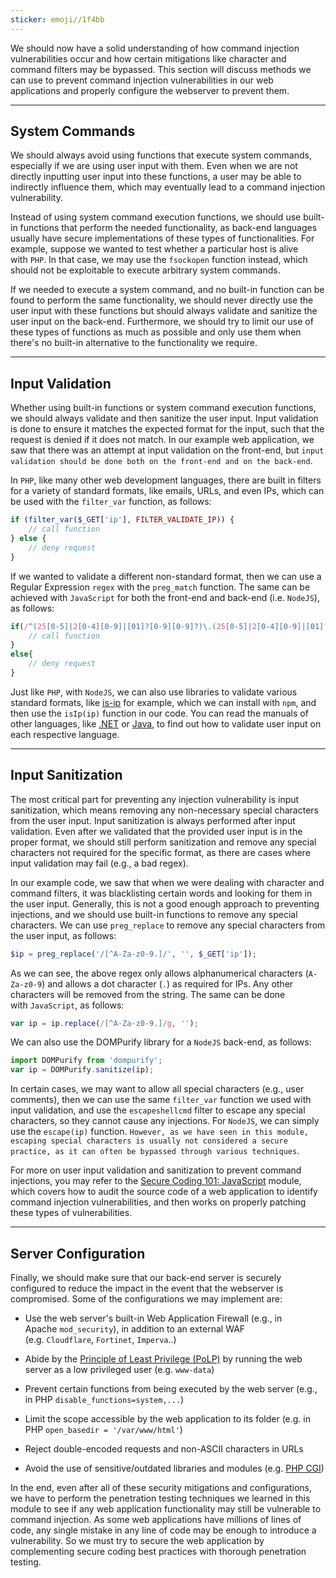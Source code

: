 ```yaml
---
sticker: emoji//1f4bb
---
```

We should now have a solid understanding of how command injection vulnerabilities occur and how certain mitigations like character and command filters may be bypassed. This section will discuss methods we can use to prevent command injection vulnerabilities in our web applications and properly configure the webserver to prevent them.

---

## System Commands

We should always avoid using functions that execute system commands, especially if we are using user input with them. Even when we are not directly inputting user input into these functions, a user may be able to indirectly influence them, which may eventually lead to a command injection vulnerability.

Instead of using system command execution functions, we should use built-in functions that perform the needed functionality, as back-end languages usually have secure implementations of these types of functionalities. For example, suppose we wanted to test whether a particular host is alive with `PHP`. In that case, we may use the `fsockopen` function instead, which should not be exploitable to execute arbitrary system commands.

If we needed to execute a system command, and no built-in function can be found to perform the same functionality, we should never directly use the user input with these functions but should always validate and sanitize the user input on the back-end. Furthermore, we should try to limit our use of these types of functions as much as possible and only use them when there's no built-in alternative to the functionality we require.

---

## Input Validation

Whether using built-in functions or system command execution functions, we should always validate and then sanitize the user input. Input validation is done to ensure it matches the expected format for the input, such that the request is denied if it does not match. In our example web application, we saw that there was an attempt at input validation on the front-end, but `input validation should be done both on the front-end and on the back-end`.

In `PHP`, like many other web development languages, there are built in filters for a variety of standard formats, like emails, URLs, and even IPs, which can be used with the `filter_var` function, as follows:


```php
if (filter_var($_GET['ip'], FILTER_VALIDATE_IP)) {
    // call function
} else {
    // deny request
}
```

If we wanted to validate a different non-standard format, then we can use a Regular Expression `regex` with the `preg_match` function. The same can be achieved with `JavaScript` for both the front-end and back-end (i.e. `NodeJS`), as follows:

```javascript
if(/^(25[0-5]|2[0-4][0-9]|[01]?[0-9][0-9]?)\.(25[0-5]|2[0-4][0-9]|[01]?[0-9][0-9]?)\.(25[0-5]|2[0-4][0-9]|[01]?[0-9][0-9]?)\.(25[0-5]|2[0-4][0-9]|[01]?[0-9][0-9]?)$/.test(ip)){
    // call function
}
else{
    // deny request
}
```

Just like `PHP`, with `NodeJS`, we can also use libraries to validate various standard formats, like [is-ip](https://www.npmjs.com/package/is-ip) for example, which we can install with `npm`, and then use the `isIp(ip)` function in our code. You can read the manuals of other languages, like [.NET](https://learn.microsoft.com/en-us/aspnet/web-pages/overview/ui-layouts-and-themes/validating-user-input-in-aspnet-web-pages-sites) or [Java](https://docs.oracle.com/cd/E13226_01/workshop/docs81/doc/en/workshop/guide/netui/guide/conValidatingUserInput.html?skipReload=true), to find out how to validate user input on each respective language.

---

## Input Sanitization

The most critical part for preventing any injection vulnerability is input sanitization, which means removing any non-necessary special characters from the user input. Input sanitization is always performed after input validation. Even after we validated that the provided user input is in the proper format, we should still perform sanitization and remove any special characters not required for the specific format, as there are cases where input validation may fail (e.g., a bad regex).

In our example code, we saw that when we were dealing with character and command filters, it was blacklisting certain words and looking for them in the user input. Generally, this is not a good enough approach to preventing injections, and we should use built-in functions to remove any special characters. We can use `preg_replace` to remove any special characters from the user input, as follows:


```php
$ip = preg_replace('/[^A-Za-z0-9.]/', '', $_GET['ip']);
```

As we can see, the above regex only allows alphanumerical characters (`A-Za-z0-9`) and allows a dot character (`.`) as required for IPs. Any other characters will be removed from the string. The same can be done with `JavaScript`, as follows:

```javascript
var ip = ip.replace(/[^A-Za-z0-9.]/g, '');
```

We can also use the DOMPurify library for a `NodeJS` back-end, as follows:

```javascript
import DOMPurify from 'dompurify';
var ip = DOMPurify.sanitize(ip);
```

In certain cases, we may want to allow all special characters (e.g., user comments), then we can use the same `filter_var` function we used with input validation, and use the `escapeshellcmd` filter to escape any special characters, so they cannot cause any injections. For `NodeJS`, we can simply use the `escape(ip)` function. `However, as we have seen in this module, escaping special characters is usually not considered a secure practice, as it can often be bypassed through various techniques`.

For more on user input validation and sanitization to prevent command injections, you may refer to the [Secure Coding 101: JavaScript](https://academy.hackthebox.com/course/preview/secure-coding-101-javascript) module, which covers how to audit the source code of a web application to identify command injection vulnerabilities, and then works on properly patching these types of vulnerabilities.

---

## Server Configuration

Finally, we should make sure that our back-end server is securely configured to reduce the impact in the event that the webserver is compromised. Some of the configurations we may implement are:

- Use the web server's built-in Web Application Firewall (e.g., in Apache `mod_security`), in addition to an external WAF (e.g. `Cloudflare`, `Fortinet`, `Imperva`..)
    
- Abide by the [Principle of Least Privilege (PoLP)](https://en.wikipedia.org/wiki/Principle_of_least_privilege) by running the web server as a low privileged user (e.g. `www-data`)
    
- Prevent certain functions from being executed by the web server (e.g., in PHP `disable_functions=system,...`)
    
- Limit the scope accessible by the web application to its folder (e.g. in PHP `open_basedir = '/var/www/html'`)
    
- Reject double-encoded requests and non-ASCII characters in URLs
    
- Avoid the use of sensitive/outdated libraries and modules (e.g. [PHP CGI](https://www.php.net/manual/en/install.unix.commandline.php))

In the end, even after all of these security mitigations and configurations, we have to perform the penetration testing techniques we learned in this module to see if any web application functionality may still be vulnerable to command injection. As some web applications have millions of lines of code, any single mistake in any line of code may be enough to introduce a vulnerability. So we must try to secure the web application by complementing secure coding best practices with thorough penetration testing.